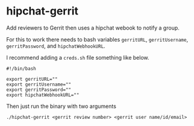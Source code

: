 # hipchat-gerrit

Add reviewers to Gerrit then uses a hipchat webook to notify a group.


For this to work there needs to bash variables `gerritURL`, `gerritUsername`, `gerritPassword`, and `hipchatWebhookURL`.

I recommend adding a `creds.sh` file something like below.

```
#!/bin/bash

export gerritURL=""
export gerritUsername=""
export gerritPassword=""
export hipchatWebhookURL=""
```

Then just run the binary with two arguments
```
./hipchat-gerrit <gerrit review number> <gerrit user name/id/email>
```

